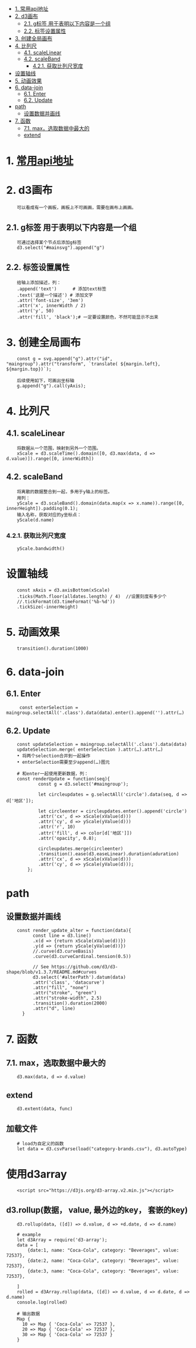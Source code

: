 - [1. 常用api地址](#1-常用api地址)
- [2. d3画布](#2-d3画布)
  - [2.1. g标签 用于表明以下内容是一个组](#21-g标签-用于表明以下内容是一个组)
  - [2.2. 标签设置属性](#22-标签设置属性)
- [3. 创建全局画布](#3-创建全局画布)
- [4. 比列尺](#4-比列尺)
  - [4.1. scaleLinear](#41-scalelinear)
  - [4.2. scaleBand](#42-scaleband)
    - [4.2.1. 获取比列尺宽度](#421-获取比列尺宽度)
- [设置轴线](#设置轴线)
- [5. 动画效果](#5-动画效果)
- [6. data-join](#6-data-join)
  - [6.1. Enter](#61-enter)
  - [6.2. Update](#62-update)
- [path](#path)
  - [设置数据并画线](#设置数据并画线)
- [7. 函数](#7-函数)
  - [7.1. max，选取数据中最大的](#71-max选取数据中最大的)
  - [extend](#extend)


# 1. [常用api地址](https://github.com/xswei/d3js_doc/blob/master/API_Reference/API.md)

# 2. d3画布
```
    可以看成有一个画板，画板上不可画画，需要在画布上画画。
```
## 2.1. g标签 用于表明以下内容是一个组
```
    可通过选择某个节点后添加g标签
    d3.select("#mainsvg").append("g")
```
## 2.2. 标签设置属性
```
    给轴上添加描述，列：
    .append('text')      # 添加text标签
    .text('这是一个描述') # 添加文字
    .attr('font-size', '3em')
    .attr('x', innerWidth / 2)
    .attr('y', 50)
    .attr('fill', 'black');# 一定要设置颜色，不然可能显示不出来
```

# 3. 创建全局画布
```
    const g = svg.append("g").attr("id", "maingroup").attr("transform", `translate( ${margin.left}, ${margin.top})`);

    后续使用如下，可画出坐标轴
    g.append("g").call(yAxis);

```

# 4. 比列尺
## 4.1. scaleLinear
```
    将数据从一个范围，映射到另外一个范围。
    xScale = d3.scaleTime().domain([0, d3.max(data, d => d.value)]).range([0, innerWidth])
```


## 4.2. scaleBand
```
    将离散的数据整合到一起，多用于y轴上的标签。
    用列：
    yScale = d3.scaleBand().domain(data.map(x => x.name)).range([0, innerHeight]).padding(0.1);
    输入名称，获取对应的y坐标点：
    yScale(d.name)
```
### 4.2.1. 获取比列尺宽度
```
    yScale.bandwidth()
```

# 设置轴线
```
    const xAxis = d3.axisBottom(xScale)
    .ticks(Math.floor(alldates.length) / 4)  //设置刻度有多少个
    //.tickFormat(d3.timeFormat('%b-%d'))
    .tickSize(-innerHeight)
```



# 5. 动画效果
```
    transition().duration(1000)
```

# 6. data-join
## 6.1. Enter
```
     const enterSelection = maingroup.selectAll('.class').data(data).enter().append('').attr(…) 
```
## 6.2. Update
```
    const updateSelection = maingroup.selectAll('.class').data(data)
    updateSelection.merge( enterSelection ).attr(…).attr(…)
    • 将两个selection合并到一起操作 
    • enterSelection需要至少append(…)图元

    # 和enter一起使用更新数据，列：
    const renderUpdate = function(seq){
            const g = d3.select('#maingroup');

            let circleupdates = g.selectAll('circle').data(seq, d => d['地区']);

            let circleenter = circleupdates.enter().append('circle')
            .attr('cx', d => xScale(xValue(d)))
            .attr('cy', d => yScale(yValue(d)))
            .attr('r', 10)
            .attr('fill', d => color[d['地区']])
            .attr('opacity', 0.8);

            circleupdates.merge(circleenter)
            .transition().ease(d3.easeLinear).duration(aduration)
            .attr('cx', d => xScale(xValue(d)))
            .attr('cy', d => yScale(yValue(d)));
        };

```


# path
## 设置数据并画线
```
    const render_update_alter = function(data){
          const line = d3.line()
          .x(d => {return xScale(xValue(d))})
          .y(d => {return yScale(yValue(d))})
          //.curve(d3.curveBasis)
          .curve(d3.curveCardinal.tension(0.5))

          // See https://github.com/d3/d3-shape/blob/v1.3.7/README.md#curves
          d3.select('#alterPath').datum(data)
          .attr('class', 'datacurve')
          .attr("fill", "none")
          .attr("stroke", "green")
          .attr("stroke-width", 2.5)
          .transition().duration(2000)
          .attr("d", line)
      }
```


# 7. 函数
## 7.1. max，选取数据中最大的
```
    d3.max(data, d => d.value)
```
## extend
```
    d3.extent(data, func)
```
## 加载文件
```
    # load为自定义的函数
    let data = d3.csvParse(load("category-brands.csv"), d3.autoType)
```

# 使用d3array
```
    <script src="https://d3js.org/d3-array.v2.min.js"></script>
```
## d3.rollup(数据， value, 最外边的key， 套嵌的key)
```
    d3.rollup(data, ([d]) => d.value, d => +d.date, d => d.name)

    # example
    let d3Array = require('d3-array');
    data = [
        {date:1, name: "Coca-Cola", category: "Beverages", value: 72537},
        {date:2, name: "Coca-Cola", category: "Beverages", value: 72537},
        {date:3, name: "Coca-Cola", category: "Beverages", value: 72537},
    
    ]
    rolled = d3Array.rollup(data, ([d]) => d.value, d => d.date, d => d.name)
    console.log(rolled)

    # 输出数据
    Map {
      10 => Map { 'Coca-Cola' => 72537 },
      20 => Map { 'Coca-Cola' => 72537 },
      30 => Map { 'Coca-Cola' => 72537 }
    }
```